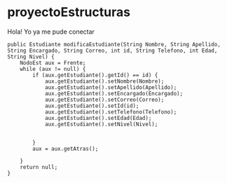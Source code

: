 # proyectoEstructuras
Hola! Yo ya me pude conectar

    public Estudiante modificaEstudiante(String Nombre, String Apellido, String Encargado, String Correo, int id, String Telefono, int Edad, String Nivel) {
        NodoEst aux = Frente;
        while (aux != null) {
            if (aux.getEstudiante().getId() == id) {
                aux.getEstudiante().setNombre(Nombre);
                aux.getEstudiante().setApellido(Apellido);
                aux.getEstudiante().setEncargado(Encargado);
                aux.getEstudiante().setCorreo(Correo);
                aux.getEstudiante().setId(id);
                aux.getEstudiante().setTelefono(Telefono);
                aux.getEstudiante().setEdad(Edad);
                aux.getEstudiante().setNivel(Nivel);
                
                
            }
            aux = aux.getAtras();

        }
        return null;
    }
